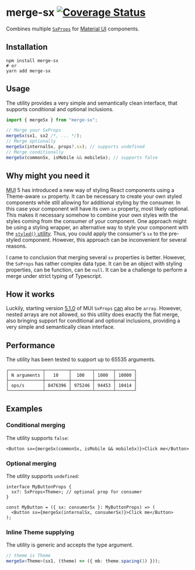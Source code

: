 # merge-sx [![Coverage Status](https://coveralls.io/repos/github/RobinTail/merge-sx/badge.svg?branch=master)](https://coveralls.io/github/RobinTail/merge-sx?branch=master)

Combines multiple [`SxProps`](https://mui.com/system/getting-started/the-sx-prop)
for [Material UI](https://mui.com/) components.

## Installation

```shell
npm install merge-sx
# or
yarn add merge-sx
```

## Usage

The utility provides a very simple and semantically clean interface, that supports conditional and optional inclusions.

```ts
import { mergeSx } from "merge-sx";

// Merge your SxProps
mergeSx(sx1, sx2 /*, ... */);
// Merge optionally
mergeSx(internalSx, props?.sx); // supports undefined
// Merge conditionally
mergeSx(commonSx, isMobile && mobileSx); // supports false
```

## Why might you need it

<abbr title="Material UI">MUI</abbr> 5 has introduced a new way of styling React components using a Theme-aware
`sx` property. It can be necessary to create your own styled components while still allowing for additional styling
by the consumer. In this case your component will have its own `sx` property, most likely optional. This makes it
necessary somehow to combine your own styles with the styles coming from the consumer of your component. One approach
might be using a styling wrapper, an alternative way to style your component with the
[`styled()` utility](https://mui.com/system/styled/). Thus, you could apply the consumer's `sx` to the pre-styled
component. However, this approach can be inconvenient for several reasons.

I came to conclusion that merging several `sx` properties is better. However, the `SxProps` has rather complex data
type. It can be an object with styling properties, can be function, can be `null`. It can be a challenge to perform
a merge under strict typing of Typescript.

## How it works

Luckily, starting version [5.1.0](https://github.com/mui/material-ui/releases/tag/v5.1.0) of MUI `SxProps`
[can](https://github.com/mui/material-ui/blob/v5.1.0/packages/mui-system/src/styleFunctionSx/styleFunctionSx.d.ts#L60)
also be `array`. However, nested arrays are not allowed, so this utility does exactly the flat merge, also bringing
support for conditional and optional inclusions, providing a very simple and semantically clean interface.

## Performance

The utility has been tested to support up to 65535 arguments.

```text
┌─────────────┬─────────┬────────┬───────┬───────┐
│ N arguments │   10    │  100   │ 1000  │ 10000 │
├─────────────┼─────────┼────────┼───────┼───────┤
│ ops/s       │ 8476396 │ 975246 │ 94453 │ 10414 │
└─────────────┴─────────┴────────┴───────┴───────┘
```

## Examples

### Conditional merging

The utility supports `false`:

```tsx
<Button sx={mergeSx(commonSx, isMobile && mobileSx)}>Click me</Button>
```

### Optional merging

The utility supports `undefined`:

```tsx
interface MyButtonProps {
  sx?: SxProps<Theme>; // optional prop for consumer
}

const MyButton = ({ sx: consumerSx }: MyButtonProps) => (
  <Button sx={mergeSx(internalSx, consumerSx)}>Click me</Button>
);
```

### Inline Theme supplying

The utility is generic and accepts the type argument.

```ts
// theme is Theme
mergeSx<Theme>(sx1, (theme) => ({ mb: theme.spacing(1) }));
```
